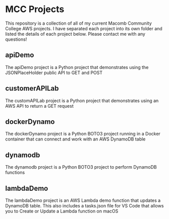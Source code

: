 # MCC Projects
This repository is a collection of all of my current Macomb Community College AWS projects.
I have separated each project into its own folder and listed the details of each project below.
Please contact me with any questions!

## apiDemo
The apiDemo project is a Python project that demonstrates using the JSONPlaceHolder public API to GET and POST

## customerAPILab
The customAPILab project is a Python project that demonstrates using an AWS API to return a GET request

## dockerDynamo
The dockerDynamo project is a Python BOTO3 project running in a Docker container that can connect and work with an AWS DynamoDB table

## dynamodb
The dynamodb project is a Python BOTO3 project to perform DynamoDB functions

## lambdaDemo
The lambdaDemo project is an AWS Lambda demo function that updates a DynamoDB table. This also includes a tasks.json file for VS Code that allows you to Create or Update a Lambda function on macOS
